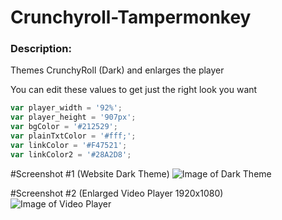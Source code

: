 # Crunchyroll-Tampermonkey
### Description: 
Themes CrunchyRoll (Dark) and enlarges the player


You can edit these values to get just the right look you want

```javascript
var player_width = '92%';
var player_height = '907px';
var bgColor = '#212529';
var plainTxtColor = '#fff;';
var linkColor = '#F47521';
var linkColor2 = '#28A2D8';
```

#Screenshot #1 (Website Dark Theme)
![Image of Dark Theme](https://i.imgur.com/5Yil5rq.png)

#Screenshot #2 (Enlarged Video Player 1920x1080)
![Image of Video Player](https://i.imgur.com/UttPyS2.jpg)
